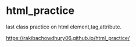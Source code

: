 # html_practice
last class practice on html element,tag,attribute.

https://rakibachowdhury06.github.io/html_practice/
